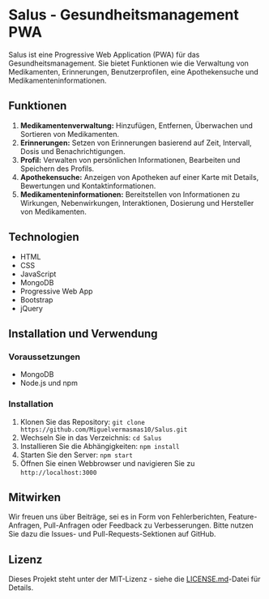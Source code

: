 # Salus - Gesundheitsmanagement PWA

Salus ist eine Progressive Web Application (PWA) für das Gesundheitsmanagement. Sie bietet Funktionen wie die Verwaltung von Medikamenten, Erinnerungen, Benutzerprofilen, eine Apothekensuche und Medikamenteninformationen.

## Funktionen

1. **Medikamentenverwaltung:** Hinzufügen, Entfernen, Überwachen und Sortieren von Medikamenten.
2. **Erinnerungen:** Setzen von Erinnerungen basierend auf Zeit, Intervall, Dosis und Benachrichtigungen.
3. **Profil:** Verwalten von persönlichen Informationen, Bearbeiten und Speichern des Profils.
4. **Apothekensuche:** Anzeigen von Apotheken auf einer Karte mit Details, Bewertungen und Kontaktinformationen.
5. **Medikamenteninformationen:** Bereitstellen von Informationen zu Wirkungen, Nebenwirkungen, Interaktionen, Dosierung und Hersteller von Medikamenten.

## Technologien

- HTML
- CSS
- JavaScript
- MongoDB
- Progressive Web App
- Bootstrap
- jQuery

## Installation und Verwendung

### Voraussetzungen

- MongoDB
- Node.js und npm

### Installation

1. Klonen Sie das Repository: `git clone https://github.com/Miguelvermasmas10/Salus.git`
2. Wechseln Sie in das Verzeichnis: `cd Salus`
3. Installieren Sie die Abhängigkeiten: `npm install`
4. Starten Sie den Server: `npm start`
5. Öffnen Sie einen Webbrowser und navigieren Sie zu `http://localhost:3000`

## Mitwirken

Wir freuen uns über Beiträge, sei es in Form von Fehlerberichten, Feature-Anfragen, Pull-Anfragen oder Feedback zu Verbesserungen. Bitte nutzen Sie dazu die Issues- und Pull-Requests-Sektionen auf GitHub.

## Lizenz

Dieses Projekt steht unter der MIT-Lizenz - siehe die [LICENSE.md](LICENSE.md)-Datei für Details.
